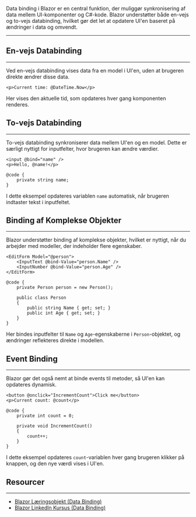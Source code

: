 

Data binding i Blazor er en central funktion, der muliggør synkronisering af data mellem UI-komponenter og C#-kode. Blazor understøtter både en-vejs og to-vejs databinding, hvilket gør det let at opdatere UI'en baseret på ændringer i data og omvendt.

---

## En-vejs Databinding
---
Ved en-vejs databinding vises data fra en model i UI'en, uden at brugeren direkte ændrer disse data. 

```razor
<p>Current time: @DateTime.Now</p>
```
Her vises den aktuelle tid, som opdateres hver gang komponenten renderes.

## To-vejs Databinding
---
To-vejs databinding synkroniserer data mellem UI'en og en model. Dette er særligt nyttigt for inputfelter, hvor brugeren kan ændre værdier. 
```razor
<input @bind="name" />
<p>Hello, @name!</p>

@code {
    private string name;
}
```
I dette eksempel opdateres variablen `name` automatisk, når brugeren indtaster tekst i inputfeltet.

## Binding af Komplekse Objekter
---
Blazor understøtter binding af komplekse objekter, hvilket er nyttigt, når du arbejder med modeller, der indeholder flere egenskaber.
```razor
<EditForm Model="@person">
    <InputText @bind-Value="person.Name" />
    <InputNumber @bind-Value="person.Age" />
</EditForm>

@code {
    private Person person = new Person();

    public class Person
    {
        public string Name { get; set; }
        public int Age { get; set; }
    }
}
```
Her bindes inputfelter til `Name` og `Age`-egenskaberne i `Person`-objektet, og ændringer reflekteres direkte i modellen.

## Event Binding
---
Blazor gør det også nemt at binde events til metoder, så UI'en kan opdateres dynamisk.
```razor
<button @onclick="IncrementCount">Click me</button>
<p>Current count: @count</p>

@code {
    private int count = 0;

    private void IncrementCount()
    {
        count++;
    }
}
```
I dette eksempel opdateres `count`-variablen hver gang brugeren klikker på knappen, og den nye værdi vises i UI'en.
## Resourcer
---
- [Blazor Læringsobjekt (Data Binding)](https://scorm.itslearning.com/data/3289/C20150/ims_import_36/scormcontent/index.html#/lessons/bWOeX9C-LFTablQSE9Wm1pOnS-C-1lZb)
- [Blazor LinkedIn Kursus (Data Binding)](https://www.linkedin.com/learning/front-end-web-development-with-dot-net/data-binding-in-blazor-web-apps?autoSkip=true&resume=false&u=57075649)

